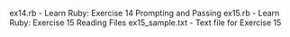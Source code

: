ex14.rb - Learn Ruby: Exercise 14 Prompting and Passing
ex15.rb - Learn Ruby: Exercise 15 Reading Files
ex15_sample.txt - Text file for Exercise 15